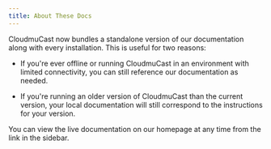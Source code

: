 ```yaml
---
title: About These Docs
---
```


CloudmuCast now bundles a standalone version of our documentation along with every installation. This is useful for two reasons:

 - If you're ever offline or running CloudmuCast in an environment with limited connectivity, you can still reference our documentation as needed.

 - If you're running an older version of CloudmuCast than the current version, your local documentation will still correspond to the instructions for your version.

You can view the live documentation on our homepage at any time from the link in the sidebar.
